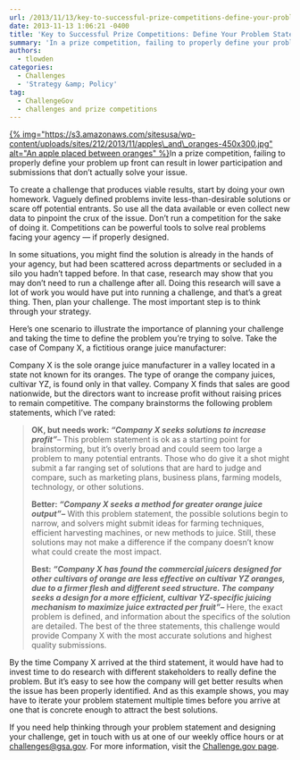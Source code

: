 ```yaml
---
url: /2013/11/13/key-to-successful-prize-competitions-define-your-problem-statement/
date: 2013-11-13 1:06:21 -0400
title: 'Key to Successful Prize Competitions: Define Your Problem Statement'
summary: 'In a prize competition, failing to properly define your problem up front can result in lower participation and submissions that don&amp;#8217;t actually solve your issue. To create a challenge that produces viable results, start by doing your own homework. Vaguely defined problems invite less-than-desirable solutions or scare off'
authors:
  - tlowden
categories:
  - Challenges
  - 'Strategy &amp; Policy'
tag:
  - ChallengeGov
  - challenges and prize competitions
---
```


[{% img="https://s3.amazonaws.com/sitesusa/wp-content/uploads/sites/212/2013/11/apples\_and\_oranges-450x300.jpg" alt="An apple placed between oranges" %}](https://s3.amazonaws.com/sitesusa/wp-content/uploads/sites/212/2013/11/apples_and_oranges.jpg)In a prize competition, failing to properly define your problem up front can result in lower participation and submissions that don&#8217;t actually solve your issue.

To create a challenge that produces viable results, start by doing your own homework. Vaguely defined problems invite less-than-desirable solutions or scare off potential entrants. So use all the data available or even collect new data to pinpoint the crux of the issue. Don&#8217;t run  a competition for the sake of doing it.  Competitions can be powerful tools to solve real problems facing your agency &#8212; if properly designed.

<span class="Apple-style-span">In some situations, you might find the solution is already in the hands of your agency, but had been scattered across departments or secluded in a silo you hadn&#8217;t tapped before. In that case, research may show that you may don&#8217;t need to run a challenge after all. Doing this research will save a lot of work you would have put into running a challenge, and that&#8217;s a great thing. Then, p<span class="Apple-style-span"><span class="Apple-style-span"><span class="Apple-style-span"><span class="Apple-style-span">lan your challenge</span></span></span></span>. The most important step is to think through your strategy.</span>

Here&#8217;s one scenario to illustrate the importance of planning your challenge and taking the time to define the problem you&#8217;re trying to solve. Take the case of Company X, a fictitious orange juice manufacturer:

Company X is the sole orange juice manufacturer in a valley located in a state not known for its oranges. The type of orange the company  juices, cultivar YZ, is found only in that valley. Company X finds that sales are good nationwide, but the directors want to increase profit without raising prices to remain competitive. The company brainstorms the following problem statements, which I&#8217;ve rated:

> **OK, but needs work: _&#8220;Company X seeks solutions to increase profit&#8221;_**&#8211; This problem statement is ok as a starting point for brainstorming, but it&#8217;s overly broad and could seem too large a problem to many potential entrants. Those who do give it a shot might submit a far ranging set of solutions that are hard to judge and compare, such as marketing plans, business plans, farming models, technology, or other solutions.
> 
> **Better: _&#8220;Company X seeks a method for greater orange juice output&#8221;_&#8211;** With this problem statement, the possible solutions begin to narrow, and solvers might submit ideas for farming techniques, efficient harvesting machines, or new methods to juice. Still, these solutions may not make a difference if the company doesn&#8217;t know what could create the most impact.
> 
> **Best: _&#8220;Company X has found the commercial juicers designed for other cultivars of orange are less effective on cultivar YZ oranges, due to a firmer flesh and different seed structure. The company seeks a design for a more efficient, cultivar YZ-specific juicing mechanism to maximize juice extracted per fruit&#8221;_&#8211;** Here, the exact problem is defined, and information about the specifics of the solution are detailed. The best of the three statements, this challenge would provide Company X with the most accurate solutions and highest quality submissions.

By the time Company X arrived at the third statement, it would have had to invest time to do research with different stakeholders to really define the problem. But it&#8217;s easy to see how the company will get better results when the issue has been properly identified. And as this example shows, you may have to iterate your problem statement multiple times before you arrive at one that is concrete enough to attract the best solutions.

If you need help thinking through your problem statement and designing your challenge, get in touch with us at one of our weekly office hours or at <challenges@gsa.gov>. For more information, visit the [Challenge.gov page](https://www.WHATEVER/services/challenge-gov/ "Challenge.gov").